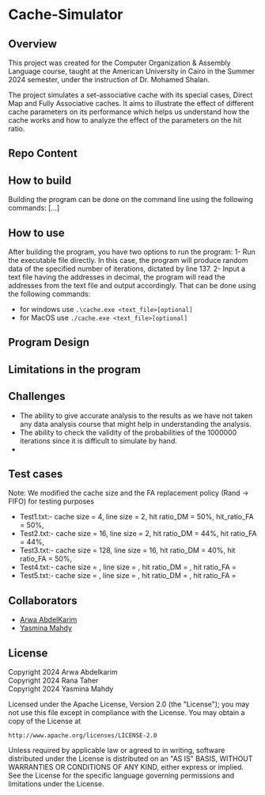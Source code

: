 # Cache-Simulator

## Overview
This project was created for the Computer Organization & Assembly Language course, taught at the American University in Cairo in the Summer 2024 semester, under the instruction of Dr. Mohamed Shalan.  
  
The project simulates a set-associative cache with its special cases, Direct Map and Fully Associative caches. It aims to illustrate the effect of different cache parameters on its performance which helps us understand how the cache works and how to analyze the effect of the parameters on the hit ratio. 

## Repo Content

## How to build 
Building the program can be done on the command line using the following commands:
[...]

## How to use 
After building the program, you have two options to run the program:
1- Run the executable file directly. In this case, the program will produce random data of the specified number of iterations, dictated by line 137.
2- Input a text file having the addresses in decimal, the program will read the addresses from the text file and output accordingly. 
That can be done using the following commands:
- for windows use `.\cache.exe <text_file>[optional]`
- for MacOS use `./cache.exe <text_file>[optional]`

## Program Design

## Limitations in the program 

## Challenges 
- The ability to give accurate analysis to the results as we have not taken any data analysis course that might help in understanding the analysis.
- The ability to check the validity of the probabilities of the 1000000 iterations since it is difficult to simulate by hand. 
- 

## Test cases 
Note: We modified the cache size and the FA replacement policy (Rand -> FIFO) for testing purposes
- Test1.txt:- cache size = 4, line size = 2, hit ratio_DM = 50%, hit_ratio_FA = 50%, 
- Test2.txt:- cache size = 16, line size = 2, hit ratio_DM = 44%, hit ratio_FA = 44%,
- Test3.txt:- cache size = 128, line size = 16, hit ratio_DM = 40%, hit ratio_FA = 50%, 
- Test4.txt:- cache size = , line size = , hit ratio_DM = , hit ratio_FA = 
- Test5.txt:- cache size = , line size = , hit ratio_DM = , hit ratio_FA = 

## Collaborators
* [Arwa AbdelKarim](https://github.com/arwaabdelkarim)
* [Yasmina Mahdy](https://github.com/Yasmina-Mahdy)
  
## License
Copyright 2024 Arwa Abdelkarim  
Copyright 2024 Rana Taher  
Copyright 2024 Yasmina Mahdy  

Licensed under the Apache License, Version 2.0 (the "License");
you may not use this file except in compliance with the License.
You may obtain a copy of the License at

    http://www.apache.org/licenses/LICENSE-2.0

Unless required by applicable law or agreed to in writing, software
distributed under the License is distributed on an "AS IS" BASIS,
WITHOUT WARRANTIES OR CONDITIONS OF ANY KIND, either express or implied.
See the License for the specific language governing permissions and
limitations under the License.
